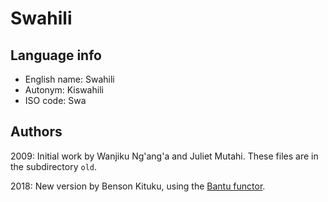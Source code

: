 # Swahili

## Language info

* English name: Swahili
* Autonym: Kiswahili
* ISO code: Swa

## Authors

2009: Initial work by Wanjiku Ng'ang'a and Juliet Mutahi. These files are in the subdirectory `old`.

2018: New version by Benson Kituku, using the [Bantu functor](https://github.com/GrammaticalFramework/gf-rgl/tree/master/src/bantu).
